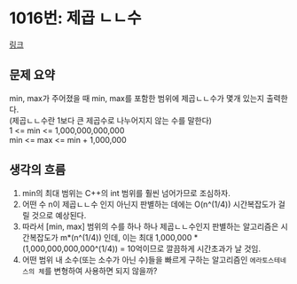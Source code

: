 # 1016번: 제곱 ㄴㄴ수
[링크](https://www.acmicpc.net/problem/1016)
## 문제 요약
min, max가 주어졌을 때 min, max를 포함한 범위에 제곱ㄴㄴ수가 몇개 있는지 출력한다.  
(제곱ㄴㄴ수란 1보다 큰 제곱수로 나누어지지 않는 수를 말한다)  
1 <= min <= 1,000,000,000,000  
min <= max <= min + 1,000,000

## 생각의 흐름
1. min의 최대 범위는 C++의 int 범위를 훨씬 넘어가므로 조심하자.  
2. 어떤 수 n이 제곱ㄴㄴ수 인지 아닌지 판별하는 데에는 O(n^(1/4)) 시간복잡도가 걸릴 것으로 예상된다.
3. 따라서 [min, max] 범위의 수를 하나 하나 제곱ㄴㄴ수인지 판별하는 알고리즘은 시간복잡도가 m*(n^(1/4)) 인데, 
이는 최대 1,000,000 * (1,000,000,000,000^(1/4)) = 10억이므로 깔끔하게 시간초과가 날 것임.
4. 어떤 범위 내 소수(또는 소수가 아닌 수)들을 빠르게 구하는 알고리즘인 `에라토스테네스의 체`를 변형하여 사용하면 되지 않을까?

## 
